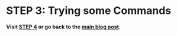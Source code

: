 # **STEP 3: Trying some Commands**

**Visit [STEP 4](https://francgarcia.github.io/cse15l-lab-reports/lab-report-1-week-2.html) or go back to the [main blog post](https://francgarcia.github.io/cse15l-lab-reports/lab-report-1-week-2.html).**
